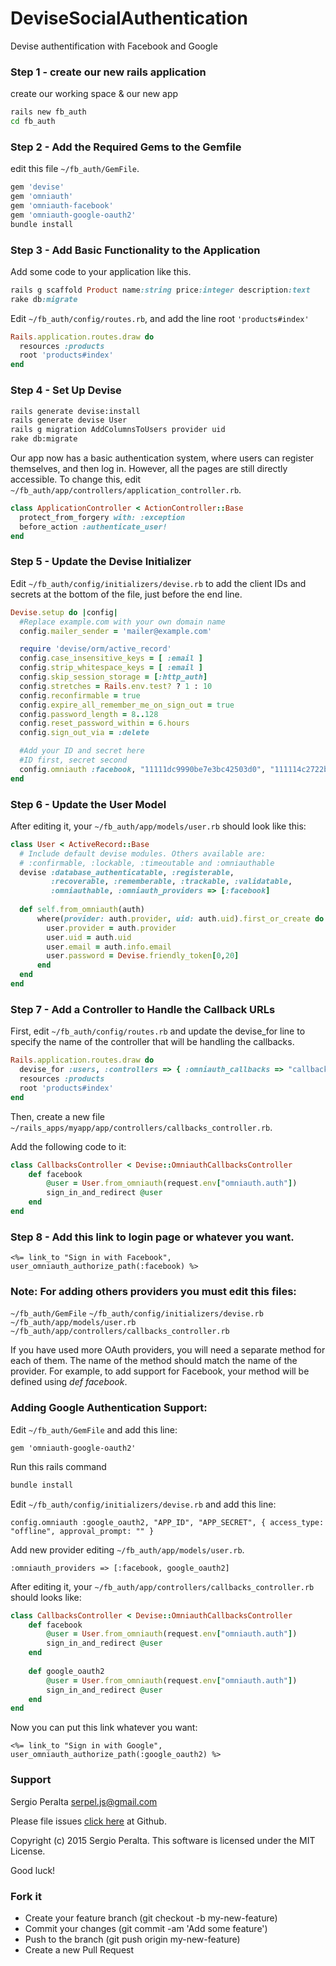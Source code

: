 # DeviseSocialAuthentication
Devise authentification with Facebook and Google

### Step 1 - create our new rails application
create our working space & our new app

```sh
rails new fb_auth
cd fb_auth
```

### Step 2 - Add the Required Gems to the Gemfile
edit this file `~/fb_auth/GemFile`.

```ruby
gem 'devise'
gem 'omniauth'
gem 'omniauth-facebook'
gem 'omniauth-google-oauth2'
bundle install
```

### Step 3 - Add Basic Functionality to the Application
Add some code to your application like this.

```ruby
rails g scaffold Product name:string price:integer description:text
rake db:migrate
```

Edit `~/fb_auth/config/routes.rb`, and add the line root `'products#index'`

```ruby
Rails.application.routes.draw do
  resources :products
  root 'products#index'
end
```

### Step 4 - Set Up Devise

```sh
rails generate devise:install
rails generate devise User
rails g migration AddColumnsToUsers provider uid
rake db:migrate
```

Our app now has a basic authentication system, where users can register themselves, and then log in. However, all the pages are still directly accessible. To change this, edit `~/fb_auth/app/controllers/application_controller.rb`.

```ruby
class ApplicationController < ActionController::Base
  protect_from_forgery with: :exception
  before_action :authenticate_user!
end
```

### Step 5 - Update the Devise Initializer

Edit `~/fb_auth/config/initializers/devise.rb` to add the client IDs and secrets at the bottom of the file, just before the end line.

```ruby
Devise.setup do |config|
  #Replace example.com with your own domain name
  config.mailer_sender = 'mailer@example.com'

  require 'devise/orm/active_record'
  config.case_insensitive_keys = [ :email ]
  config.strip_whitespace_keys = [ :email ]
  config.skip_session_storage = [:http_auth]
  config.stretches = Rails.env.test? ? 1 : 10
  config.reconfirmable = true
  config.expire_all_remember_me_on_sign_out = true
  config.password_length = 8..128
  config.reset_password_within = 6.hours
  config.sign_out_via = :delete

  #Add your ID and secret here
  #ID first, secret second
  config.omniauth :facebook, "11111dc9990be7e3bc42503d0", "111114c2722b65d29965f1a1df"
end
```

### Step 6 - Update the User Model
After editing it, your `~/fb_auth/app/models/user.rb` should look like this:

```ruby
class User < ActiveRecord::Base
  # Include default devise modules. Others available are:
  # :confirmable, :lockable, :timeoutable and :omniauthable
  devise :database_authenticatable, :registerable,
         :recoverable, :rememberable, :trackable, :validatable,
         :omniauthable, :omniauth_providers => [:facebook]
  
  def self.from_omniauth(auth)
      where(provider: auth.provider, uid: auth.uid).first_or_create do |user|
        user.provider = auth.provider
        user.uid = auth.uid
        user.email = auth.info.email
        user.password = Devise.friendly_token[0,20]
      end
  end
end
```

### Step 7 - Add a Controller to Handle the Callback URLs

First, edit `~/fb_auth/config/routes.rb` and update the devise_for line to specify the name of the controller that will be handling the callbacks.

```ruby
Rails.application.routes.draw do
  devise_for :users, :controllers => { :omniauth_callbacks => "callbacks" }
  resources :products
  root 'products#index'
end
```

Then, create a new file `~/rails_apps/myapp/app/controllers/callbacks_controller.rb`.

Add the following code to it:

```ruby
class CallbacksController < Devise::OmniauthCallbacksController
    def facebook
        @user = User.from_omniauth(request.env["omniauth.auth"])
        sign_in_and_redirect @user
    end
end
```

### Step 8 - Add this link to login page or whatever you want.
```
<%= link_to "Sign in with Facebook", user_omniauth_authorize_path(:facebook) %>
```

### Note: For adding others providers you must edit this files:
`~/fb_auth/GemFile`
`~/fb_auth/config/initializers/devise.rb` 
`~/fb_auth/app/models/user.rb` 
`~/fb_auth/app/controllers/callbacks_controller.rb`

If you have used more OAuth providers, you will need a separate method for each of them. The name of the method should match the name of the provider. For example, to add support for Facebook, your method will be defined using *def facebook*.

### Adding Google Authentication Support:

Edit `~/fb_auth/GemFile` and add this line:
```
gem 'omniauth-google-oauth2'
```

Run this rails command
```ruby
bundle install
```

Edit `~/fb_auth/config/initializers/devise.rb` and add this line:
```
config.omniauth :google_oauth2, "APP_ID", "APP_SECRET", { access_type: "offline", approval_prompt: "" }
```

Add new provider editing `~/fb_auth/app/models/user.rb`.
```
:omniauth_providers => [:facebook, google_oauth2]
```

After editing it, your `~/fb_auth/app/controllers/callbacks_controller.rb` should looks like:

```ruby
class CallbacksController < Devise::OmniauthCallbacksController
    def facebook
        @user = User.from_omniauth(request.env["omniauth.auth"])
        sign_in_and_redirect @user
    end
    
    def google_oauth2
        @user = User.from_omniauth(request.env["omniauth.auth"])
        sign_in_and_redirect @user
    end
end
```

Now you can put this link whatever you want:
```
<%= link_to "Sign in with Google", user_omniauth_authorize_path(:google_oauth2) %>
```

### Support

Sergio Peralta serpel.js@gmail.com

Please file issues [click here] at Github. 

Copyright (c) 2015 Sergio Peralta. This software is licensed under the MIT License.

Good luck!

[click here]:https://github.com/serpel/DeviseSocialAuthentication/issues

### Fork it

- Create your feature branch (git checkout -b my-new-feature)
- Commit your changes (git commit -am 'Add some feature')
- Push to the branch (git push origin my-new-feature)
- Create a new Pull Request

